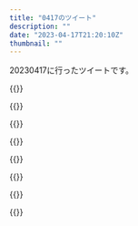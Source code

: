 ```yaml
---
title: "0417のツイート"
description: ""
date: "2023-04-17T21:20:10Z"
thumbnail: ""
---
```

20230417に行ったツイートです。
<!--more-->
{{<tweetlike text="負けるとセーブ地点までデータが戻るのは減ってるよなあ。ソウル系もアイテムとか仕掛けは解いたことになるから行ければ次いく必要は無くなったりするけど、セーブまで戻される系だとそうはいかないもんな" screenname="jme/k.h (@JME_KH)" url="https://twitter.com/JME_KH/status/1647765290003099649?ref_src=twsrc%5Etfw" date="April 16 2023">}}

{{<tweetlike text="PCでゲームやることも多いからゲームを落とすことも普通でセーブは割とする方だと思うけど、今どきのゲーム機は基本スリープで中断することの方が多いだろうから、クリアするまでソフト終了させないとか普通によくあるだろうし、オートセーブあっ… https://t.co/2VbA858k04" screenname="jme/k.h (@JME_KH)" url="https://twitter.com/JME_KH/status/1647766151563476992?ref_src=twsrc%5Etfw" date="April 16 2023">}}

{{<tweetlike text="直前に逆転裁判とかやってたり、取り返しのつかない要素のあるゲームやってたり、戻りたいシーンが多そうなゲームをやってるかどうかでセーブへの意識は変わるかな" screenname="jme/k.h (@JME_KH)" url="https://twitter.com/JME_KH/status/1647766560185131009?ref_src=twsrc%5Etfw" date="April 16 2023">}}

{{<tweetlike text="オープンロック使い切ってるからプリズムの最速入手逃したか" screenname="jme/k.h (@JME_KH)" url="https://twitter.com/JME_KH/status/1647800131142688768?ref_src=twsrc%5Etfw" date="April 16 2023">}}

{{<tweetlike text="マトリックスのなんか理想的な環境で人間飼ってみたら上手くいかなかったから現代を再現しました、ってやつがもし正しかったら、適度にストレスを与えることは虐待になるのかどうか" screenname="jme/k.h (@JME_KH)" url="https://twitter.com/JME_KH/status/1647852064255668226?ref_src=twsrc%5Etfw" date="April 17 2023">}}

{{<tweetlike text="プリズムコンボ入手\n遅いから使い所選ばないとノーダメは厳しかったりするけどほぼ勝ち\n他の強いのも調べときたいか\nストーリー中に揃うもんなのか知らないけど" screenname="jme/k.h (@JME_KH)" url="https://twitter.com/JME_KH/status/1647974775443292161?ref_src=twsrc%5Etfw" date="April 17 2023">}}

{{<tweetlike text="RRR" screenname="jme/k.h (@JME_KH)" url="https://twitter.com/JME_KH/status/1647975270794797058?ref_src=twsrc%5Etfw" date="April 17 2023">}}

{{<tweetlike text="エグゼ2、2001年のゲームか\n多分だからフライト中のコックピットに入れるんだな" screenname="jme/k.h (@JME_KH)" url="https://twitter.com/JME_KH/status/1648070147670970368?ref_src=twsrc%5Etfw" date="April 17 2023">}}


